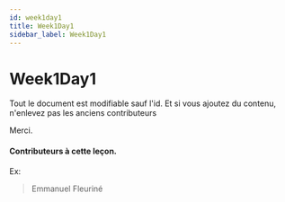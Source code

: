 ```yaml
---
id: week1day1
title: Week1Day1
sidebar_label: Week1Day1
---
```


# Week1Day1


Tout le document est modifiable sauf l'id. Et si vous ajoutez du contenu, n'enlevez pas les anciens contributeurs

Merci.

#### Contributeurs à cette leçon.

Ex:

> Emmanuel Fleuriné
